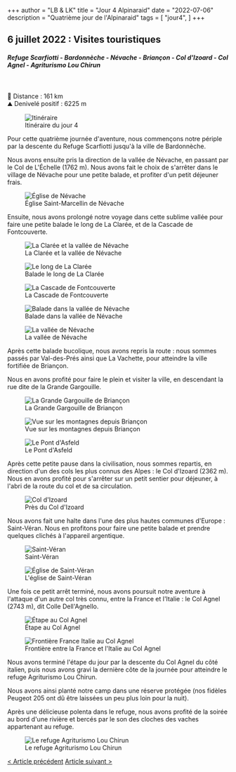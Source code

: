 +++
author = "LB & LK"
title = "Jour 4 Alpinaraid"
date = "2022-07-06"
description = "Quatrième jour de l'Alpinaraid"
tags = [
    "jour4",
]
+++

## 6 juillet 2022 : Visites touristiques
##### Refuge Scarfiotti - Bardonnèche - Névache - Briançon - Col d'Izoard - Col Agnel - Agriturismo Lou Chirun
<br />

📏 Distance : 161 km<br />
⛰️ Denivelé positif : 6225 m

<figure>
    <img loading="lazy" class="image-article" src="/images/day4/map4.jpg" alt="Itinéraire">
    <figcaption class="figure-caption">Itinéraire du jour 4</figcaption>
</figure>

Pour cette quatrième journée d'aventure, nous commençons notre périple par la descente du Refuge Scarfiotti jusqu'à la ville de Bardonnèche.

Nous avons ensuite pris la direction de la vallée de Névache, en passant par le Col de L'Échelle (1762 m). Nous avons fait le choix de s'arrêter dans le village de Névache pour une petite balade, et profiter d'un petit déjeuner frais.

<figure>
    <img loading="lazy" class="image-article" src="/images/day4/IMG_0421.jpg" alt="Église de Névache">
    <figcaption class="figure-caption">Église Saint-Marcellin de Névache</figcaption>
</figure>

Ensuite, nous avons prolongé notre voyage dans cette sublime vallée pour faire une petite balade le long de La Clarée, et de la Cascade de Fontcouverte.

<figure>
    <img loading="lazy" class="image-article" src="/images/day4/IMG_0422.jpg" alt="La Clarée et la vallée de Névache">
    <figcaption class="figure-caption">La Clarée et la vallée de Névache</figcaption>
</figure>

<figure>
    <img loading="lazy" class="image-article" src="/images/day4/IMG_0426.jpg" alt="Le long de La Clarée">
    <figcaption class="figure-caption">Balade le long de La Clarée</figcaption>
</figure>

<figure>
    <img loading="lazy" class="image-article" src="/images/day4/IMG_0435.jpg" alt="La Cascade de Fontcouverte">
    <figcaption class="figure-caption">La Cascade de Fontcouverte</figcaption>
</figure>

<figure>
    <img loading="lazy" class="image-article" src="/images/day4/IMG_0444.jpg" alt="Balade dans la vallée de Névache">
    <figcaption class="figure-caption">Balade dans la vallée de Névache</figcaption>
</figure>

<figure>
    <img loading="lazy" class="image-article" src="/images/day4/IMG_0452.jpg" alt="La vallée de Névache">
    <figcaption class="figure-caption">La vallée de Névache</figcaption>
</figure>

Après cette balade bucolique, nous avons repris la route : nous sommes passés par Val-des-Prés ainsi que La Vachette, pour atteindre la ville fortifiée de Briançon.

Nous en avons profité pour faire le plein et visiter la ville, en descendant la rue dite de la Grande Gargouille.

<figure>
    <img loading="lazy" class="image-article" src="/images/day4/IMG_0471.jpg" alt="La Grande Gargouille de Briançon">
    <figcaption class="figure-caption">La Grande Gargouille de Briançon</figcaption>
</figure>

<figure>
    <img loading="lazy" class="image-article" src="/images/day4/IMG_0472.jpg" alt="Vue sur les montagnes depuis Briançon">
    <figcaption class="figure-caption">Vue sur les montagnes depuis Briançon</figcaption>
</figure>

<figure>
    <img loading="lazy" class="image-article" src="/images/day4/IMG_0483.jpg" alt="Le Pont d'Asfeld">
    <figcaption class="figure-caption">Le Pont d'Asfeld</figcaption>
</figure>

Après cette petite pause dans la civilisation, nous sommes repartis, en direction d'un des cols les plus connus des Alpes : le Col d'Izoard (2362 m). Nous en avons profité pour s'arrêter sur un petit sentier pour déjeuner, à l'abri de la route du col et de sa circulation.

<figure>
    <img loading="lazy" class="image-article" src="/images/day4/IMG_0495.jpg" alt="Col d'Izoard">
    <figcaption class="figure-caption">Près du Col d'Izoard</figcaption>
</figure>

Nous avons fait une halte dans l'une des plus hautes communes d'Europe : Saint-Véran. Nous en profitons pour faire une petite balade et prendre quelques clichés à l'appareil argentique. 

<figure>
    <img loading="lazy" class="image-article" src="/images/day4/IMG_0497.jpg" alt="Saint-Véran">
    <figcaption class="figure-caption">Saint-Véran</figcaption>
</figure>

<figure>
    <img loading="lazy" class="image-article" src="/images/day4/IMG_0501.jpg" alt="Église de Saint-Véran">
    <figcaption class="figure-caption">L'église de Saint-Véran</figcaption>
</figure>

Une fois ce petit arrêt terminé, nous avons poursuit notre aventure à l'attaque d'un autre col très connu, entre la France et l'Italie : le Col Agnel (2743 m), dit Colle Dell'Agnello.

<figure>
    <img loading="lazy" class="image-article" src="/images/day4/IMG_0519.jpg" alt="Étape au Col Agnel">
    <figcaption class="figure-caption">Étape au Col Agnel</figcaption>
</figure>

<figure>
    <img loading="lazy" class="image-article" src="/images/day4/IMG_0522.jpg" alt="Frontière France Italie au Col Agnel">
    <figcaption class="figure-caption">Frontière entre la France et l'Italie au Col Agnel</figcaption>
</figure>

Nous avons terminé l'étape du jour par la descente du Col Agnel du côté italien, puis nous avons gravi la dernière côte de la journée pour atteindre le refuge Agriturismo Lou Chirun.

Nous avons ainsi planté notre camp dans une réserve protégée (nos fidèles Peugeot 205 ont dû être laissées un peu plus loin pour la nuit).

Après une délicieuse polenta dans le refuge, nous avons profité de la soirée au bord d'une rivière et bercés par le son des cloches des vaches appartenant au refuge.

<figure>
    <img loading="lazy" class="image-article" src="/images/day4/IMG_0538.jpg" alt="Le refuge Agriturismo Lou Chirun">
    <figcaption class="figure-caption">Le refuge Agriturismo Lou Chirun</figcaption>
</figure>

<div class="alpinaraid-articles-redirect">
    <span>
        <a href="/alpina/day3" class="button fit">< Article précédent</a>
        <a href="/alpina/day5" class="button fit"> Article suivant ></a>
    </span>
</div>